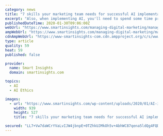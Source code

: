 ```yaml
---
category: news
title: "7 skills your marketing team needs for successful AI implementation"
excerpt: "Also, when implementing AI, you'll need to spend some time preparing your specialists who will work with AI-improved processes. This is a difficult point because it’s connected with ethics, the basic values of your company, and your readiness to apply the results of AI. Implementing AI might be considered a step toward establishing a data ..."
publishedDateTime: 2020-01-30T09:06:00Z
webUrl: "https://www.smartinsights.com/managing-digital-marketing/managing-marketing-technology/7-skills-your-marketing-team-needs-ai-implementation/"
ampWebUrl: "https://www.smartinsights.com/managing-digital-marketing/managing-marketing-technology/7-skills-your-marketing-team-needs-ai-implementation/amp/"
cdnAmpWebUrl: "https://www-smartinsights-com.cdn.ampproject.org/c/s/www.smartinsights.com/managing-digital-marketing/managing-marketing-technology/7-skills-your-marketing-team-needs-ai-implementation/amp/"
type: article
quality: 59
heat: 59
published: false

provider:
  name: Smart Insights
  domain: smartinsights.com

topics:
  - AI
  - AI Ethics

images:
  - url: "https://www.smartinsights.com/wp-content/uploads/2020/01/AI-implementation-priority.png"
    width: 939
    height: 527
    title: "7 skills your marketing team needs for successful AI implementation"

secured: "LL7+Vw7daWCrYVaLvIJW4jbnpE+0TZhkUJMkOh5v+AbhWC87qena5ldQg4FQD+Owk2eWiLHwCbJnXIxXs0or9Di9tpJEK0ISBEX1yczV89D+kH04eLM+2261dWH/CeVuSWdHn6RHIN/GMDGtPQGRIPM/V/x6SXHXAXRJmZP9zrIPNGWZo6Gu6AYzg+xEVjpR6L0Ul+eFH3t8JMGIhSw5iGGYEwmCJFyb2ffYLQfdWaci8mbdB0AdW9nVWnCyj45jwQ4iHHCV/mKOO7BcO9oUGyBgKyPpGrTit04V8/d+/IsUj7J3Tcd7Firx0yIsC1ukIBmaFs/V7rQIxKnXgZIMaAln3H8Wrd2JAyN/xC49rW8dOj9IBESEFPAYMvKQWzzBPx7uUkpRATV8QpMb9lHDcpnWJ9QlDY4t6YI3IGwUlD8I3JQHhdGGreSQcishyRA0Lp/dl8IMPtCLOXiy/V0S1u49y1YJOkiYRvZvCaFhPtY=;JJ4sVBq6FcwYrexPG6Jq+g=="
---
```


